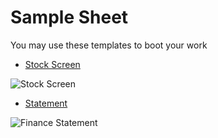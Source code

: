 # Sample Sheet

You may use these templates to boot your work

* [Stock Screen](https://docs.google.com/spreadsheets/d/1fCTH1WbrKDzEaIq7yw4ISASBs1tp_AHcxteyFWCh6NI/edit#gid=0)

![Stock Screen](/screenshot.png)

* [Statement](https://docs.google.com/spreadsheets/d/1fCTH1WbrKDzEaIq7yw4ISASBs1tp_AHcxteyFWCh6NI/edit#gid=1358805751)

![Finance Statement](/screenshot-sheet.png)
